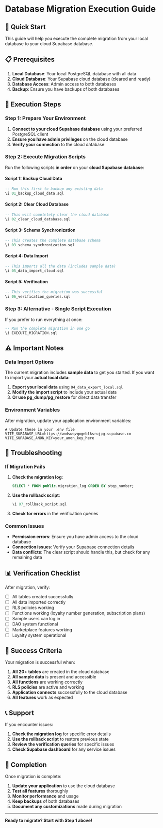 # Database Migration Execution Guide

## 🎯 **Quick Start**

This guide will help you execute the complete migration from your local database to your cloud Supabase database.

## 📋 **Prerequisites**

1. **Local Database**: Your local PostgreSQL database with all data
2. **Cloud Database**: Your Supabase cloud database (cleared and ready)
3. **Database Access**: Admin access to both databases
4. **Backup**: Ensure you have backups of both databases

## 🚀 **Execution Steps**

### **Step 1: Prepare Your Environment**

1. **Connect to your cloud Supabase database** using your preferred PostgreSQL client
2. **Ensure you have admin privileges** on the cloud database
3. **Verify your connection** to the cloud database

### **Step 2: Execute Migration Scripts**

Run the following scripts **in order** on your **cloud Supabase database**:

#### **Script 1: Backup Cloud Data**
```sql
-- Run this first to backup any existing data
\i 01_backup_cloud_data.sql
```

#### **Script 2: Clear Cloud Database**
```sql
-- This will completely clear the cloud database
\i 02_clear_cloud_database.sql
```

#### **Script 3: Schema Synchronization**
```sql
-- This creates the complete database schema
\i 03_schema_synchronization.sql
```

#### **Script 4: Data Import**
```sql
-- This imports all the data (includes sample data)
\i 05_data_import_cloud.sql
```

#### **Script 5: Verification**
```sql
-- This verifies the migration was successful
\i 06_verification_queries.sql
```

### **Step 3: Alternative - Single Script Execution**

If you prefer to run everything at once:

```sql
-- Run the complete migration in one go
\i EXECUTE_MIGRATION.sql
```

## ⚠️ **Important Notes**

### **Data Import Options**

The current migration includes **sample data** to get you started. If you want to import your **actual local data**:

1. **Export your local data** using `04_data_export_local.sql`
2. **Modify the import script** to include your actual data
3. **Or use pg_dump/pg_restore** for direct data transfer

### **Environment Variables**

After migration, update your application environment variables:

```env
# Update these in your .env file
VITE_SUPABASE_URL=https://wndswqvqogeblksrujpg.supabase.co
VITE_SUPABASE_ANON_KEY=your_anon_key_here
```

## 🔧 **Troubleshooting**

### **If Migration Fails**

1. **Check the migration log**:
   ```sql
   SELECT * FROM public.migration_log ORDER BY step_number;
   ```

2. **Use the rollback script**:
   ```sql
   \i 07_rollback_script.sql
   ```

3. **Check for errors** in the verification queries

### **Common Issues**

- **Permission errors**: Ensure you have admin access to the cloud database
- **Connection issues**: Verify your Supabase connection details
- **Data conflicts**: The clear script should handle this, but check for any remaining data

## 📊 **Verification Checklist**

After migration, verify:

- [ ] All tables created successfully
- [ ] All data imported correctly
- [ ] RLS policies working
- [ ] Functions working (loyalty number generation, subscription plans)
- [ ] Sample users can log in
- [ ] DAO system functional
- [ ] Marketplace features working
- [ ] Loyalty system operational

## 🎯 **Success Criteria**

Your migration is successful when:

1. **All 20+ tables** are created in the cloud database
2. **All sample data** is present and accessible
3. **All functions** are working correctly
4. **RLS policies** are active and working
5. **Application connects** successfully to the cloud database
6. **All features** work as expected

## 📞 **Support**

If you encounter issues:

1. **Check the migration log** for specific error details
2. **Use the rollback script** to restore previous state
3. **Review the verification queries** for specific issues
4. **Check Supabase dashboard** for any service issues

## 🎉 **Completion**

Once migration is complete:

1. **Update your application** to use the cloud database
2. **Test all features** thoroughly
3. **Monitor performance** and usage
4. **Keep backups** of both databases
5. **Document any customizations** made during migration

---

**Ready to migrate? Start with Step 1 above!**